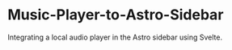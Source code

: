 # Music-Player-to-Astro-Sidebar
Integrating a local audio player in the Astro sidebar using Svelte.
